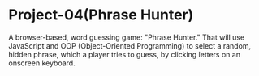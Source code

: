 # Project-04(Phrase Hunter)
A browser-based, word guessing game: "Phrase Hunter." That will use JavaScript and OOP (Object-Oriented Programming) to select a random, hidden phrase, which a player tries to guess, by clicking letters on an onscreen keyboard.
